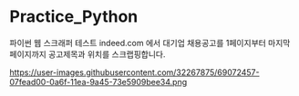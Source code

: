 # Practice_Python
파이썬 웹 스크래퍼 테스트
indeed.com 에서 대기업 채용공고를 1페이지부터 마지막페이지까지 공고제목과 위치를 스크랩핑합니다.

https://user-images.githubusercontent.com/32267875/69072457-07fead00-0a6f-11ea-9a45-73e5909bee34.png
